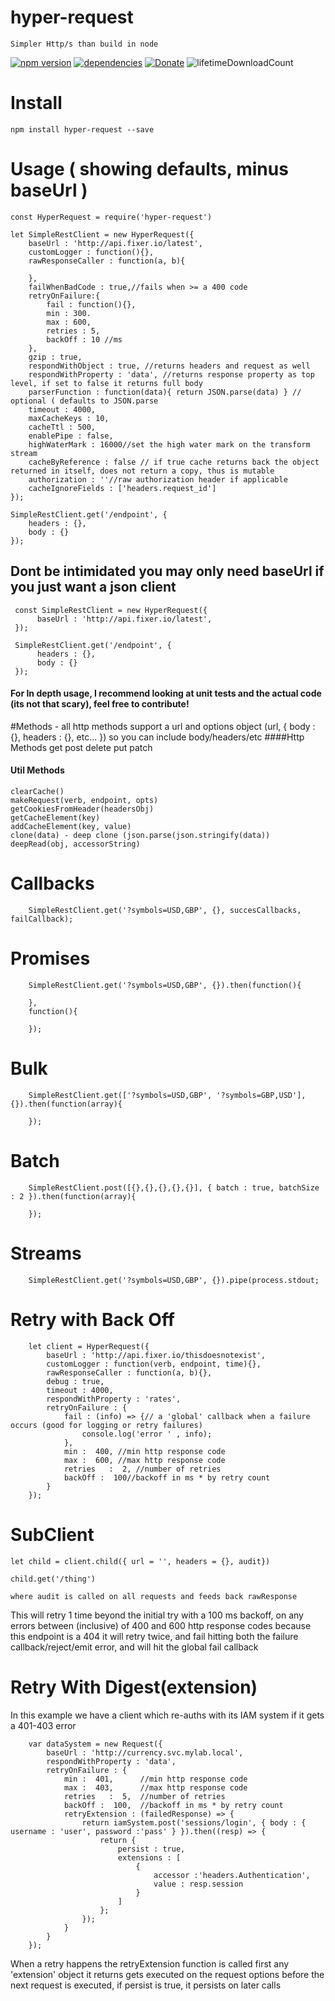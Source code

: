 # hyper-request
    Simpler Http/s than build in node

[![npm version](https://badge.fury.io/js/hyper-request.svg)](https://badge.fury.io/js/hyper-request)
[![dependencies](https://david-dm.org/arupex/hyper-request.svg)](http://github.com/arupex/hyper-request)
[![Donate](https://img.shields.io/badge/Donate-Arupex-green.svg)](https://pledgie.com/campaigns/31873)
![lifetimeDownloadCount](https://img.shields.io/npm/dt/hyper-request.svg?maxAge=259200000)


# Install
  
    npm install hyper-request --save


# Usage ( showing defaults, minus baseUrl )

    const HyperRequest = require('hyper-request')

    let SimpleRestClient = new HyperRequest({
        baseUrl : 'http://api.fixer.io/latest',
        customLogger : function(){},
        rawResponseCaller : function(a, b){

        },
        failWhenBadCode : true,//fails when >= a 400 code
        retryOnFailure:{
            fail : function(){},
            min : 300.
            max : 600,
            retries : 5,
            backOff : 10 //ms
        },
        gzip : true,
        respondWithObject : true, //returns headers and request as well
        respondWithProperty : 'data', //returns response property as top level, if set to false it returns full body
        parserFunction : function(data){ return JSON.parse(data) } // optional ( defaults to JSON.parse
        timeout : 4000,
        maxCacheKeys : 10,
        cacheTtl : 500,
        enablePipe : false,
        highWaterMark : 16000//set the high water mark on the transform stream
        cacheByReference : false // if true cache returns back the object returned in itself, does not return a copy, thus is mutable
        authorization : ''//raw authorization header if applicable
        cacheIgnoreFields : ['headers.request_id']
    });
    
    SimpleRestClient.get('/endpoint', {
        headers : {},
        body : {}
    });
    
## Dont be intimidated you may only need baseUrl if you just want a json client
     const SimpleRestClient = new HyperRequest({
          baseUrl : 'http://api.fixer.io/latest',
     });
    
     SimpleRestClient.get('/endpoint', {
          headers : {},
          body : {}
     });
    
#### For In depth usage, I recommend looking at unit tests and the actual code (its not that scary), feel free to contribute!
    
#Methods - all http methods support a url and options object (url, { body : {}, headers : {}, etc... }) so you can include body/headers/etc
####Http Methods
    get
    post
    delete
    put
    patch   
    
#### Util Methods
    clearCache()
    makeRequest(verb, endpoint, opts)
    getCookiesFromHeader(headersObj)
    getCacheElement(key)
    addCacheElement(key, value)
    clone(data) - deep clone (json.parse(json.stringify(data))
    deepRead(obj, accessorString)
    
# Callbacks

        SimpleRestClient.get('?symbols=USD,GBP', {}, succesCallbacks, failCallback);


# Promises

        SimpleRestClient.get('?symbols=USD,GBP', {}).then(function(){
            
        },
        function(){
        
        });
        
        
# Bulk

        SimpleRestClient.get(['?symbols=USD,GBP', '?symbols=GBP,USD'], {}).then(function(array){
            
        });
        
# Batch

        SimpleRestClient.post([{},{},{},{},{}], { batch : true, batchSize : 2 }).then(function(array){
            
        });

# Streams

        SimpleRestClient.get('?symbols=USD,GBP', {}).pipe(process.stdout;
        
        
# Retry with Back Off
    
        let client = HyperRequest({
            baseUrl : 'http://api.fixer.io/thisdoesnotexist',
            customLogger : function(verb, endpoint, time){},
            rawResponseCaller : function(a, b){},
            debug : true,
            timeout : 4000,
            respondWithProperty : 'rates',
            retryOnFailure : {
                fail : (info) => {// a 'global' callback when a failure occurs (good for logging or retry failures)
                    console.log('error ' , info);
                },
                min :  400, //min http response code
                max :  600, //max http response code
                retries   :  2, //number of retries
                backOff :  100//backoff in ms * by retry count
            }
        });
        
# SubClient

    let child = client.child({ url = '', headers = {}, audit}) 
    
    child.get('/thing')
    
    where audit is called on all requests and feeds back rawResponse
        
This will retry 1 time beyond the initial try with a 100 ms backoff, on any errors between (inclusive) of 400 and 600 http response codes
because this endpoint is a 404 it will retry twice, and fail hitting both the failure callback/reject/emit error, and will hit the global fail callback


# Retry With Digest(extension)

In this example we have a client which re-auths with its IAM system if it gets a 401-403 error

        var dataSystem = new Request({
            baseUrl : 'http://currency.svc.mylab.local',
            respondWithProperty : 'data',
            retryOnFailure : {
                min :  401,      //min http response code
                max :  403,      //max http response code
                retries   :  5,  //number of retries
                backOff :  100,  //backoff in ms * by retry count
                retryExtension : (failedResponse) => {
                    return iamSystem.post('sessions/login', { body : { username : 'user', password :'pass' } }).then((resp) => {
                        return {
                            persist : true,
                            extensions : [
                                {
                                    accessor :'headers.Authentication',
                                    value : resp.session
                                }
                            ]
                        };
                    });
                }
            }
        });
When a retry happens the retryExtension function <Promise> is called first
 any 'extension' object it returns gets executed on the request options before the next request is executed,
  if persist is true, it persists on later calls